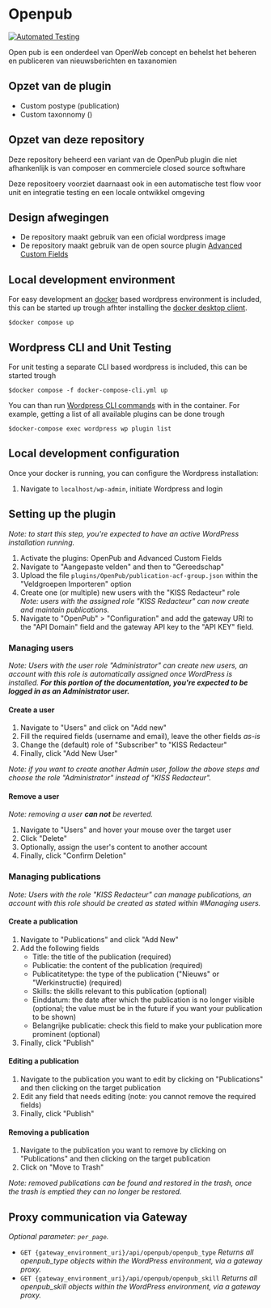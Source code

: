 # Openpub

[![Automated Testing](https://github.com/Klantinteractie-Servicesysteem/Openpub/actions/workflows/tests.yml/badge.svg)](https://github.com/Klantinteractie-Servicesysteem/Openpub/actions/workflows/tests.yml)

Open pub is een onderdeel van OpenWeb concept en behelst het beheren en publiceren van nieuwsberichten en taxanomien

## Opzet van de plugin

-   Custom postype (publication)
-   Custom taxonnomy ()

## Opzet van deze repository

Deze repository beheerd een variant van de OpenPub plugin die niet afhankenlijk is van composer en commerciele closed source softwhare

Deze repositoery voorziet daarnaast ook in een automatische test flow voor unit en integratie testing en een locale ontwikkel omgeving

## Design afwegingen

-   De repository maakt gebruik van een oficial wordpress image
-   De repository maakt gebruik van de open source plugin [Advanced Custom Fields](https://github.com/AdvancedCustomFields)

## Local development environment

For easy development an [docker](https://www.docker.com/) based wordpress environment is included, this can be started up trough afhter installing the [docker desktop client](https://docs.docker.com/desktop/).

```CLI
$docker compose up
```

## Wordpress CLI and Unit Testing

For unit testing a separate CLI based wordpress is included, this can be started trough

```CLI
$docker compose -f docker-compose-cli.yml up
```

You can than run [Wordpress CLI commands](https://developer.wordpress.org/cli/commands/) with in the container. For example, getting a list of all available plugins can be done trough

```CLI
$docker-compose exec wordpress wp plugin list
```


## Local development configuration

Once your docker is running, you can configure the Wordpress installation:

1. Navigate to `localhost/wp-admin`, initiate Wordpress and login


## Setting up the plugin

_Note: to start this step, you're expected to have an active WordPress installation running._

1. Activate the plugins: OpenPub and Advanced Custom Fields
2. Navigate to "Aangepaste velden" and then to "Gereedschap"
3. Upload the file `plugins/OpenPub/publication-acf-group.json` within the "Veldgroepen Importeren" option
4. Create one (or multiple) new users with the "KISS Redacteur" role  
   _Note: users with the assigned role "KISS Redacteur" can now create and maintain publications._
5. Navigate to "OpenPub" > "Configuration" and add the gateway URI to the "API Domain" field and the gateway API key to the "API KEY" field.

### Managing users

_Note: Users with the user role "Administrator" can create new users, an account with this role is automatically assigned once WordPress is installed. **For this portion of the documentation, you're expected to be logged in as an Administrator user.**_


#### Create a user

1. Navigate to "Users" and click on "Add new"
2. Fill the required fields (username and email), leave the other fields _as-is_
3. Change the (default) role of "Subscriber" to "KISS Redacteur"
4. Finally, click "Add New User"

_Note: if you want to create another Admin user, follow the above steps and choose the role "Administrator" instead of "KISS Redacteur"._

#### Remove a user

_Note: removing a user **can not** be reverted._

1. Navigate to "Users" and hover your mouse over the target user
2. Click "Delete"
3. Optionally, assign the user's content to another account
4. Finally, click "Confirm Deletion"

### Managing publications

_Note: Users with the role "KISS Redacteur" can manage publications, an account with this role should be created as stated within #Managing users._

#### Create a publication

1. Navigate to "Publications" and click "Add New"
2. Add the following fields
   - Title: the title of the publication (required)
   - Publicatie: the content of the publication (required)
   - Publicatitetype: the type of the publication ("Nieuws" or "Werkinstructie) (required)
   - Skills: the skills relevant to this publication (optional)
   - Einddatum: the date after which the publication is no longer visible (optional; the value must be in the future if you want your publication to be shown)
   - Belangrijke publicatie: check this field to make your publication more prominent (optional)
3. Finally, click "Publish"

#### Editing a publication

1. Navigate to the publication you want to edit by clicking on "Publications" and then clicking on the target publication
2. Edit any field that needs editing (note: you cannot remove the required fields)
3. Finally, click "Publish"

#### Removing a publication

1. Navigate to the publication you want to remove by clicking on "Publications" and then clicking on the target publication
2. Click on "Move to Trash"

_Note: removed publications can be found and restored in the trash, once the trash is emptied they can no longer be restored._

## Proxy communication via Gateway

_Optional parameter: `per_page`._

- `GET {gateway_environment_uri}/api/openpub/openpub_type`
  _Returns all openpub_type objects within the WordPress environment, via a gateway proxy._
- `GET {gateway_environment_uri}/api/openpub/openpub_skill`
  _Returns all openpub_skill objects within the WordPress environment, via a gateway proxy._



